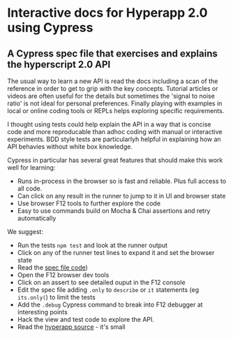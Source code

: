 # Interactive docs for Hyperapp 2.0 using Cypress

## A Cypress spec file that exercises and explains the hyperscript 2.0 API

The usual way to learn a new API is read the docs including a scan of the reference in order to get to grip with the key concepts. Tutorial articles or videos are often useful for the details but sometimes the 'signal to noise ratio' is not ideal for personal preferences. Finally playing with examples in local or online coding tools or REPLs helps exploring specific requirements.

I thought using tests could help explain the API in a way that is concise code and more reproducable than adhoc coding with manual or interactive experiments. BDD style tests are particularlyh helpful in explaining how an API behavies without white box knowledge.

Cypress in particular has several great features that should make this work well for learning:

- Runs in-process in the browser so is fast and reliable. Plus full access to all code.
- Can click on any result in the runner to jump to it in UI and browser state
- Use browser F12 tools to further explore the code
- Easy to use commands build on Mocha & Chai assertions and retry automatically

We suggest:

- Run the tests `npm test` and look at the runner output
- Click on any of the runner test lines to expand it and set the browser state
- Read the [spec file code](cypress/integration/hyperapp2-api.spec.js))
- Open the F12 browser dev tools
- Click on an assert to see detailed ouput in the F12 console
- Edit the spec file adding `.only` to `describe` or `it` statements (eg `its.only(`) to limit the tests
- Add the `.debug` Cypress command to break into F12 debugger at interesting points
- Hack the view and test code to explore the API.
- Read the [hyperapp source](hyperapp.js) - it's small
